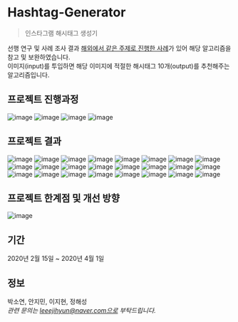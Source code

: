 # Hashtag-Generator
> 인스타그램 해시태그 생성기

선행 연구 및 사례 조사 결과 [해외에서 같은 주제로 진행한 사례](https://github.com/AlecMorgan/Automatic-Image-Tagger)가 있어 해당 알고리즘을 참고 및 보완하였습니다.  
이미지(input)를 투입하면 해당 이미지에 적절한 해시태그 10개(output)를 추천해주는 알고리즘입니다.  

## 프로젝트 진행과정
![image](https://user-images.githubusercontent.com/47891430/113044249-6649ad00-91d8-11eb-86af-284797dd3da2.jpg)
![image](https://user-images.githubusercontent.com/47891430/113044259-68137080-91d8-11eb-9a79-bd78806897ff.jpg)
![image](https://user-images.githubusercontent.com/47891430/113044263-68137080-91d8-11eb-85b3-15555d2a0779.jpg)
![image](https://user-images.githubusercontent.com/47891430/113044268-68ac0700-91d8-11eb-9a66-c49408a5ba55.jpg)

## 프로젝트 결과
![image](https://user-images.githubusercontent.com/47891430/113044270-68ac0700-91d8-11eb-883f-f9aab0cc9ff9.jpg)
![image](https://user-images.githubusercontent.com/47891430/113044271-69449d80-91d8-11eb-99e2-43a25d17408b.jpg)
![image](https://user-images.githubusercontent.com/47891430/113044273-69dd3400-91d8-11eb-969d-91f339d35717.jpg)
![image](https://user-images.githubusercontent.com/47891430/113044276-69dd3400-91d8-11eb-8aeb-f18ae02be761.jpg)
![image](https://user-images.githubusercontent.com/47891430/113044277-6a75ca80-91d8-11eb-8ecb-de086a0c1b5c.jpg)
![image](https://user-images.githubusercontent.com/47891430/113044279-6b0e6100-91d8-11eb-82be-48dff4329162.jpg)
![image](https://user-images.githubusercontent.com/47891430/113044280-6b0e6100-91d8-11eb-9d5c-be3218470f42.jpg)
![image](https://user-images.githubusercontent.com/47891430/113044281-6ba6f780-91d8-11eb-9283-d866c307dd30.jpg)
![image](https://user-images.githubusercontent.com/47891430/113044284-6ba6f780-91d8-11eb-991a-c1c538c635c7.jpg)
![image](https://user-images.githubusercontent.com/47891430/113044288-6c3f8e00-91d8-11eb-9ee5-c589249c6a8f.jpg)
![image](https://user-images.githubusercontent.com/47891430/113044289-6c3f8e00-91d8-11eb-95f7-7be2ff849ec9.jpg)
![image](https://user-images.githubusercontent.com/47891430/113044291-6cd82480-91d8-11eb-8972-de282a44b104.jpg)
![image](https://user-images.githubusercontent.com/47891430/113044293-6d70bb00-91d8-11eb-9f8a-ca7c44c47982.jpg)
![image](https://user-images.githubusercontent.com/47891430/113044294-6d70bb00-91d8-11eb-854c-06e09c8d8e96.jpg)
![image](https://user-images.githubusercontent.com/47891430/113044297-6e095180-91d8-11eb-874f-0d2476c78f0a.jpg)
![image](https://user-images.githubusercontent.com/47891430/113044300-6e095180-91d8-11eb-87ca-15ad18c14f67.jpg)
![image](https://user-images.githubusercontent.com/47891430/113044302-6ea1e800-91d8-11eb-8e46-e4ba9b1f8d5e.jpg)
![image](https://user-images.githubusercontent.com/47891430/113044303-6ea1e800-91d8-11eb-885f-1167c26a1d62.jpg)
![image](https://user-images.githubusercontent.com/47891430/113044304-6f3a7e80-91d8-11eb-8924-184195d4da61.jpg)
![image](https://user-images.githubusercontent.com/47891430/113044306-6fd31500-91d8-11eb-8aba-743c9963e849.jpg)
![image](https://user-images.githubusercontent.com/47891430/113044307-6fd31500-91d8-11eb-99bd-080e1719b070.jpg)
![image](https://user-images.githubusercontent.com/47891430/113044310-706bab80-91d8-11eb-85b9-f59c4daebc77.jpg)
![image](https://user-images.githubusercontent.com/47891430/113044311-706bab80-91d8-11eb-8b8f-6db1a5efea77.jpg)
![image](https://user-images.githubusercontent.com/47891430/113044312-71044200-91d8-11eb-9dfc-34af4e01e035.jpg)

## 프로젝트 한계점 및 개선 방향
![image](https://user-images.githubusercontent.com/47891430/113044314-719cd880-91d8-11eb-929f-2ea3c16385a7.jpg)

## 기간
2020년 2월 15일 ~ 2020년 4월 1일

## 정보
박소연, 안지민, 이지현, 정해성  
_관련 문의는 leeejihyun@naver.com으로 부탁드립니다._
